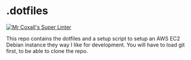 # .dotfiles

[![Mr Coxall's Super Linter](https://github.com/ics4u-0-2023/.dotfiles/workflows/Mr%20Coxall's%20Super%20Linter/badge.svg)](https://github.com/ics4u-0-2023/.dotfiles/actions/)

This repo contains the dotfiles and a setup script to setup an AWS EC2 Debian instance they way I like for development.
You will have to load git first, to be able to clone the repo.
